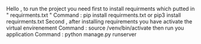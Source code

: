 Hello , to run the project you need first to install requirments which putted in " requirments.txt "
Command : pip install requirments.txt or 
          pip3 install requirments.txt
Second , after installing requirements you have activate the virtual envirenement 
Command : source /venv/bin/activate 
then run you application 
Command : python manage.py runserver
